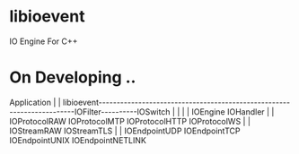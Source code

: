 # libioevent
IO Engine For C++

# On Developing ..

Application
    |
    |
 libioevent-----------------------------------------------------------------------IOFilter----------IOSwitch
    |                                                                                                 |
    |                                                                                                 |
  IOEngine                                                                                          IOHandler
    |
    |
  IOProtocolRAW    IOProtocolMTP    IOProtocolHTTP    IOProtocolWS
    |
    |
  IOStreamRAW      IOStreamTLS
    |
    |
  IOEndpointUDP    IOEndpointTCP    IOEndpointUNIX    IOEndpointNETLINK


